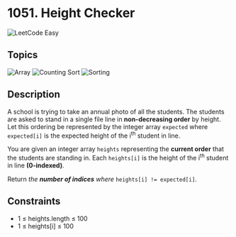 # 1051. Height Checker

![LeetCode Easy](https://honey.badgers.space/badge/difficulty/easy/green)

## Topics

![Array](https://honey.badgers.space/badge/github/Array/blue?icon=feather-tag&label=)
![Counting Sort](https://honey.badgers.space/badge/github/Counting%20Sort/blue?icon=feather-tag&label=)
![Sorting](https://honey.badgers.space/badge/github/Sorting/blue?icon=feather-tag&label=)

## Description

A school is trying to take an annual photo of all the students. The students are asked to stand in a single file line in **non-decreasing order** by height. Let this ordering be represented by the integer array `expected` where `expected[i]` is the expected height of the i<sup>th</sup> student in line.

You are given an integer array `heights` representing the **current order** that the students are standing in. Each `heights[i]` is the height of the i<sup>th</sup> student in line **(0-indexed)**.

Return *the **number of indices** where* `heights[i] != expected[i]`.

## Constraints

- 1 &le; heights.length &le; 100
- 1 &le; heights[i] &le; 100

